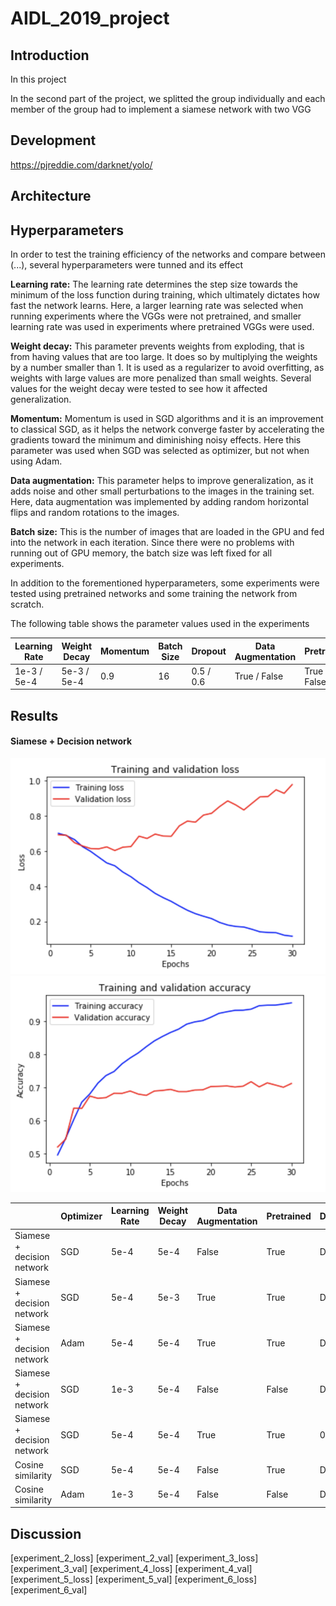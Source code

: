 # AIDL_2019_project

## Introduction

In this project 

In the second part of the project, we splitted the group individually and each member of the group had to implement a siamese network with two VGG 

## Development

https://pjreddie.com/darknet/yolo/

## Architecture



## Hyperparameters

In order to test the training efficiency of the networks and compare between (...), several hyperparameters were tunned and its effect 

**Learning rate:** The learning rate determines the step size towards the minimum of the loss function during training, which ultimately dictates how fast the network learns. Here, a larger learning rate was selected when running experiments where the VGGs were not pretrained, and smaller learning rate was used in experiments where pretrained VGGs were used.

**Weight decay:** This parameter prevents weights from exploding, that is from having values that are too large. It does so by multiplying the weights by a number smaller than 1. It is used as a regularizer to avoid overfitting, as weights with large values are more penalized than small weights. Several values for the weight decay were tested to see how it affected generalization.

**Momentum:** Momentum is used in SGD algorithms and it is an improvement to classical SGD, as it helps the network converge faster by accelerating the gradients toward the minimum and diminishing noisy effects. Here this parameter was used when SGD was selected as optimizer, but not when using Adam.

**Data augmentation:** This parameter helps to improve generalization, as it adds noise and other small perturbations to the images in the training set. Here, data augmentation was implemented by adding random horizontal flips and random rotations to the images.

**Batch size:** This is the number of images that are loaded in the GPU and fed into the network in each iteration. Since there were no problems with running out of GPU memory, the batch size was left fixed for all experiments.

In addition to the forementioned hyperparameters, some experiments were tested using pretrained networks and some training the network from scratch.

The following table shows the parameter values used in the experiments

|Learning Rate|  Weight Decay  | Momentum | Batch Size |  Dropout  | Data Augmentation |  Pretrained  |
|-------------|-------------|----------|------------|-----------|-------------------|--------------|
| 1e-3 / 5e-4 | 5e-3 / 5e-4 |      0.9 |         16 | 0.5 / 0.6 | True / False      | True / False |

## Results

#### Siamese + Decision network

![experiment_1_loss] ![experiment_1_acc]



|                            | Optimizer | Learning Rate | Weight Decay | Data Augmentation | Pretrained | Dropout | val accuracy | test accuracy |
|----------------------------|-----------|---------------|--------------|-------------------|------------|---------|--------------|---------------|
| Siamese + decision network | SGD       | 5e-4          | 5e-4         | False             | True       | Default |        0.717 |               |
| Siamese + decision network | SGD       | 5e-4          | 5e-3         | True              | True       | Default |        0.711 |               |
| Siamese + decision network | Adam      | 5e-4          | 5e-4         | True              | True       | Default |        0.528 |         0.509 |
| Siamese + decision network | SGD       | 1e-3          | 5e-4         | False             | False      | Default |        0.621 |         0.659 |
| Siamese + decision network | SGD       | 5e-4          | 5e-4         | True              | True       | 0.6     |        0.729 |         0.839 |
| Cosine similarity          | SGD       | 5e-4          | 5e-4         | False             | True       | Default |              |               |
| Cosine similarity          | Adam      | 1e-3          | 5e-4         | False             | False      | Default |              |               |




## Discussion


[experiment_1_loss]: https://github.com/foca13/AIDL_2019_project/blob/master/results/Decision_network_SGD_loss_1.png
[experiment_1_acc]: https://github.com/foca13/AIDL_2019_project/blob/master/results/Decision_network_SGD_accuracy_1.png "Decision network + SGD no data augmentation"
[experiment_2_loss]
[experiment_2_val]
[experiment_3_loss]
[experiment_3_val]
[experiment_4_loss]
[experiment_4_val]
[experiment_5_loss]
[experiment_5_val]
[experiment_6_loss]
[experiment_6_val]
